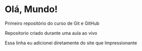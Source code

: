 # Olá, Mundo!
 Primeiro repositório do curso de Git e GitHub

 Repositorio criado durante uma aula ao vivo 


Essa linha eu adicionei diretamente do site que Impressionante
